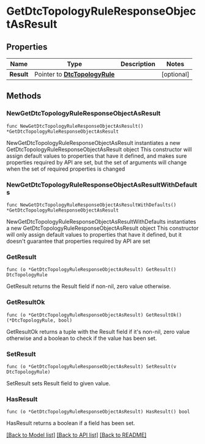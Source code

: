 # GetDtcTopologyRuleResponseObjectAsResult

## Properties

Name | Type | Description | Notes
------------ | ------------- | ------------- | -------------
**Result** | Pointer to [**DtcTopologyRule**](DtcTopologyRule.md) |  | [optional] 

## Methods

### NewGetDtcTopologyRuleResponseObjectAsResult

`func NewGetDtcTopologyRuleResponseObjectAsResult() *GetDtcTopologyRuleResponseObjectAsResult`

NewGetDtcTopologyRuleResponseObjectAsResult instantiates a new GetDtcTopologyRuleResponseObjectAsResult object
This constructor will assign default values to properties that have it defined,
and makes sure properties required by API are set, but the set of arguments
will change when the set of required properties is changed

### NewGetDtcTopologyRuleResponseObjectAsResultWithDefaults

`func NewGetDtcTopologyRuleResponseObjectAsResultWithDefaults() *GetDtcTopologyRuleResponseObjectAsResult`

NewGetDtcTopologyRuleResponseObjectAsResultWithDefaults instantiates a new GetDtcTopologyRuleResponseObjectAsResult object
This constructor will only assign default values to properties that have it defined,
but it doesn't guarantee that properties required by API are set

### GetResult

`func (o *GetDtcTopologyRuleResponseObjectAsResult) GetResult() DtcTopologyRule`

GetResult returns the Result field if non-nil, zero value otherwise.

### GetResultOk

`func (o *GetDtcTopologyRuleResponseObjectAsResult) GetResultOk() (*DtcTopologyRule, bool)`

GetResultOk returns a tuple with the Result field if it's non-nil, zero value otherwise
and a boolean to check if the value has been set.

### SetResult

`func (o *GetDtcTopologyRuleResponseObjectAsResult) SetResult(v DtcTopologyRule)`

SetResult sets Result field to given value.

### HasResult

`func (o *GetDtcTopologyRuleResponseObjectAsResult) HasResult() bool`

HasResult returns a boolean if a field has been set.


[[Back to Model list]](../README.md#documentation-for-models) [[Back to API list]](../README.md#documentation-for-api-endpoints) [[Back to README]](../README.md)


